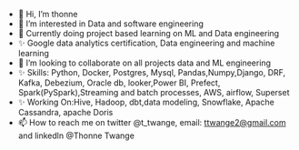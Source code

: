 - 👋 Hi, I’m thonne
- 👀 I’m interested in Data and software engineering
- 🌱 Currently doing project based learning on ML and Data engineering
- ✨ Google data analytics certification, Data engineering and machine learning
- 💞️ I’m looking to collaborate on all projects data and ML engineering
- ✨ Skills: Python, Docker, Postgres, Mysql, Pandas,Numpy,Django, DRF, Kafka, Debezium, Oracle db,  looker,Power BI, Prefect, Spark(PySpark),Streaming and batch processes, AWS, airflow, Superset
- ✨ Working On:Hive, Hadoop, dbt,data modeling, Snowflake, Apache Cassandra, apache Doris
- 📫 How to reach me on twitter @t_twange, email: ttwange2@gmail.com and linkedln @Thonne Twange

<!---
ttwange/ttwange is a ✨ special ✨ repository because its `README.md` (this file) appears on your GitHub profile.
You can click the Preview link to take a look at your changes.
--->
